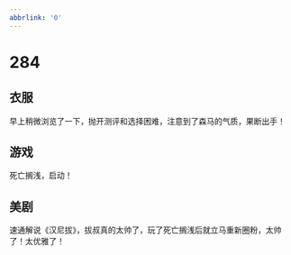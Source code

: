 ```yaml
---
abbrlink: '0'
---
```

# 284

## 衣服

早上稍微浏览了一下，抛开测评和选择困难，注意到了森马的气质，果断出手！

## 游戏

死亡搁浅，启动！

## 美剧

速通解说《汉尼拔》，拔叔真的太帅了，玩了死亡搁浅后就立马重新圈粉，太帅了！太优雅了！
